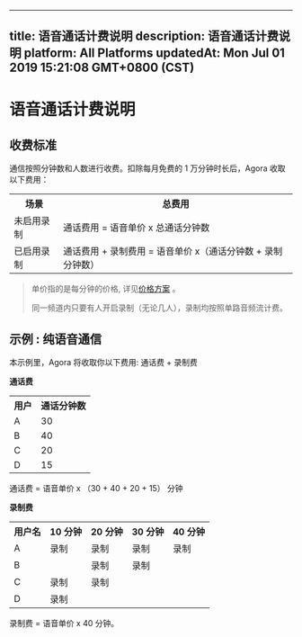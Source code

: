 
---
title: 语音通话计费说明
description: 语音通话计费说明
platform: All Platforms
updatedAt: Mon Jul 01 2019 15:21:08 GMT+0800 (CST)
---
# 语音通话计费说明
## 收费标准

通信按照分钟数和人数进行收费。扣除每月免费的 1 万分钟时长后，Agora 收取以下费用：

<table>
  <tr>
    <th>场景</th>
    <th>总费用</th>
  </tr>
  <tr>
    <td>未启用录制</td>
    <td>通话费用 = 语音单价 x 总通话分钟数</td>
  </tr>
  <tr>
    <td>已启用录制</td>
    <td>通话费用 + 录制费用 = 语音单价 x（通话分钟数 + 录制分钟数）</td>
  </tr>
</table>

> 单价指的是每分钟的价格, 详见[价格方案](https://www.agora.io/cn/price/) 。
>
> 同一频道内只要有人开启录制（无论几人），录制均按照单路音频流计费。

## 示例 : 纯语音通信

本示例里，Agora 将收取你以下费用: 通话费 + 录制费

**通话费**

<table>
  <tr>
    <th>用户</th>
    <th>通话分钟数</th>
  </tr>
  <tr>
    <td>A</td>
    <td>30</td>
  </tr>
  <tr>
    <td>B</td>
    <td>40</td>
  </tr>
  <tr>
    <td>C</td>
    <td>20</td>
  </tr>
  <tr>
    <td>D</td>
    <td>15</td>
  </tr>
</table>

通话费 = 语音单价 x （30 + 40 + 20 + 15） 分钟

**录制费**

<table>
  <tr>
    <th>用户名</th>
    <th>10 分钟</th>
    <th>20 分钟</th>
    <th>30 分钟</th>
    <th>40 分钟</th>
  </tr>
  <tr>
    <td>A</td>
    <td>录制</td>
    <td>录制</td>
    <td>录制</td>
    <td>录制</td>
  </tr>
  <tr>
    <td>B</td>
    <td></td>
    <td>录制</td>
    <td>录制</td>
    <td></td>
  </tr>
  <tr>
    <td>C</td>
    <td>录制</td>
    <td>录制</td>
    <td></td>
    <td></td>
  </tr>
  <tr>
    <td>D</td>
    <td>录制</td>
    <td></td>
    <td></td>
    <td></td>
  </tr>
</table>


录制费 = 语音单价 x 40 分钟。
